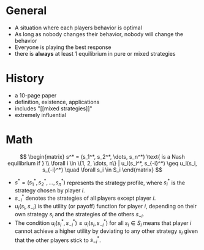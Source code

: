 # General
- A situation where each players behavior is optimal
- As long as nobody changes their behavior, nobody will change the behavior
- Everyone is playing the best response
- there is **always** at least 1 equilibrium in pure or mixed strategies

# History
- a 10-page paper
- definition, existence, applications
- includes "[[mixed strategies]]"
- extremely influential

# Math
$$
\begin{matrix}
s^* = (s_1^*, s_2^*, \dots, s_n^*) \text{ is a Nash equilibrium if } \\
\forall i \in \{1, 2, \dots, n\} |
u_i(s_i^*, s_{-i}^*) \geq u_i(s_i, s_{-i}^*) \quad \forall s_i \in S_i
\end{matrix}
$$
- $s^* = (s_1^*, s_2^*, \dots, s_n^*)$ represents the strategy profile, where $s_i^*$ is the strategy chosen by player $i$.
- $s_{-i}^*$ denotes the strategies of all players except player $i$.
-  $u_i(s_i, s_{-i})$ is the utility (or payoff) function for player $i$, depending on their own strategy $s_i$ and the strategies of the others $s_{-i}$.
- The condition $u_i(s_i^*, s_{-i}^*) \geq u_i(s_i, s_{-i}^*)$ for all $s_i \in S_i$ means that player $i$ cannot achieve a higher utility by deviating to any other strategy $s_i$ given that the other players stick to $s_{-i}^*$.
